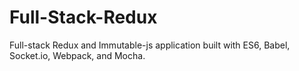 # Full-Stack-Redux
Full-stack Redux and Immutable-js application built with ES6, Babel, Socket.io, Webpack, and Mocha.

